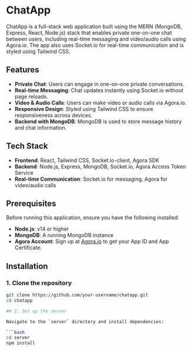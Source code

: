 # ChatApp

ChatApp is a full-stack web application built using the MERN (MongoDB, Express, React, Node.js) stack that enables private one-on-one chat between users, including real-time messaging and video/audio calls using Agora.io. The app also uses Socket.io for real-time communication and is styled using Tailwind CSS.

## Features

- **Private Chat**: Users can engage in one-on-one private conversations.
- **Real-time Messaging**: Chat updates instantly using Socket.io without page reloads.
- **Video & Audio Calls**: Users can make video or audio calls via Agora.io.
- **Responsive Design**: Styled using Tailwind CSS to ensure responsiveness across devices.
- **Backend with MongoDB**: MongoDB is used to store message history and chat information.

## Tech Stack

- **Frontend**: React, Tailwind CSS, Socket.io-client, Agora SDK
- **Backend**: Node.js, Express, MongoDB, Socket.io, Agora Access Token Service
- **Real-time Communication**: Socket.io for messaging, Agora for video/audio calls

## Prerequisites

Before running this application, ensure you have the following installed:

- **Node.js**: v14 or higher
- **MongoDB**: A running MongoDB instance
- **Agora Account**: Sign up at [Agora.io](https://www.agora.io/) to get your App ID and App Certificate.

## Installation

### 1. Clone the repository

```bash
git clone https://github.com/your-username/chatapp.git
cd chatapp

## 2. Set up the server

Navigate to the `server` directory and install dependencies:

```bash
cd server
npm install

